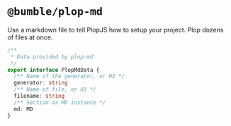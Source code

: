 # `@bumble/plop-md`

Use a markdown file to tell PlopJS how to setup your project. Plop dozens of files at once.

```typescript
/**
 * Data provided by plop-md
 */
export interface PlopMdData {
  /** Name of the generator, or H2 */
  generator: string
  /** Name of file, or H3 */
  filename: string
  /** Section as MD instance */
  md: MD
}
```